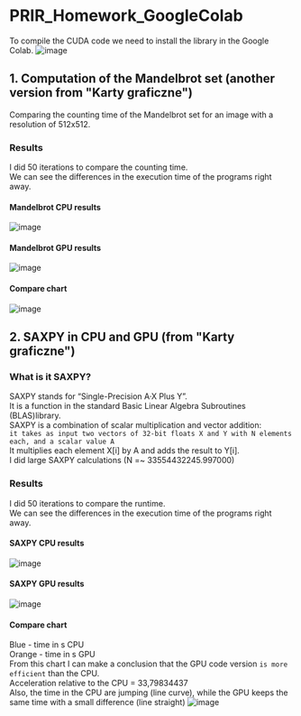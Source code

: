 # PRIR_Homework_GoogleColab
To compile the CUDA code we need to install the library in the Google Colab.
![image](https://user-images.githubusercontent.com/72127610/146687799-529ecb90-192f-4d18-93dd-fd307e30d1ef.png)

## 1. Computation of the Mandelbrot set (another version from "Karty graficzne")
Comparing the counting time of the Mandelbrot set for an image with a resolution of 512x512.
### Results
I did 50 iterations to compare the counting time.\
We can see the differences in the execution time of the programs right away.
#### Mandelbrot CPU results
![image](https://user-images.githubusercontent.com/72127610/146686523-d3c300b9-3794-4b41-87ab-7a970b26405a.png)
#### Mandelbrot GPU results
![image](https://user-images.githubusercontent.com/72127610/146688080-76e88314-a9ff-447f-85d5-e049f069a65e.png)
#### Compare chart
![image](https://user-images.githubusercontent.com/72127610/146688273-6e97a9f7-8b34-481e-926a-b7e616c2c265.png)

## 2. SAXPY in CPU and GPU (from "Karty graficzne")
### What is it SAXPY?
SAXPY stands for “Single-Precision A·X Plus Y”. \
It is a function in the standard Basic Linear Algebra Subroutines (BLAS)library.\
SAXPY is a combination of scalar multiplication and vector addition:\
```it takes as input two vectors of 32-bit floats X and Y with N elements each, and a scalar value A``` \
It multiplies each element X[i] by A and adds the result to Y[i].\
I did large SAXPY calculations (N =~ 33554432245.997000)
### Results
I did 50 iterations to compare the runtime.\
We can see the differences in the execution time of the programs right away.
#### SAXPY CPU results
![image](https://user-images.githubusercontent.com/72127610/146678934-b2d0e058-a39d-4bcd-982b-8536a40efeb0.png)
#### SAXPY GPU results
![image](https://user-images.githubusercontent.com/72127610/146678952-73be4fbd-d05f-4f9e-a1d4-9121b18aac88.png)
#### Compare chart
Blue - time in s CPU\
Orange - time in s GPU\
From this chart I can make a conclusion that the GPU code version ```is more efficient``` than the CPU.\
Acceleration relative to the CPU = 33,79834437\
Also, the time in the CPU are jumping (line curve), while the GPU keeps the same time with a small difference (line straight)
![image](https://user-images.githubusercontent.com/72127610/146680766-beca18a7-4caf-466f-8353-168a59474a1e.png)

